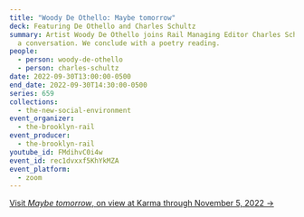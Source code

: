 ```yaml
---
title: "Woody De Othello: Maybe tomorrow"
deck: Featuring De Othello and Charles Schultz
summary: Artist Woody De Othello joins Rail Managing Editor Charles Schultz for
  a conversation. We conclude with a poetry reading.
people:
  - person: woody-de-othello
  - person: charles-schultz
date: 2022-09-30T13:00:00-0500
end_date: 2022-09-30T14:30:00-0500
series: 659
collections:
  - the-new-social-environment
event_organizer:
  - the-brooklyn-rail
event_producer:
  - the-brooklyn-rail
youtube_id: FMdihvC0i4w
event_id: rec1dvxxf5KhYkMZA
event_platform:
  - zoom
---
```

[Visit *Maybe tomorrow*, on view at Karma through November 5, 2022 →](https://karmakarma.org/exhibitions/woody-de-othello-2022/)